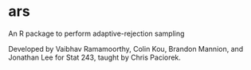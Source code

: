 # ars
An R package to perform adaptive-rejection sampling

Developed by Vaibhav Ramamoorthy, Colin Kou, Brandon Mannion, and Jonathan Lee for Stat 243, taught by Chris Paciorek.
